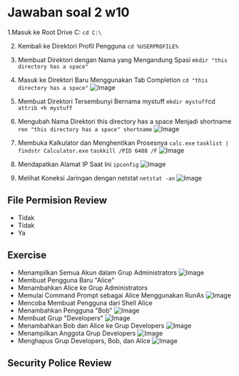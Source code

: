 # Jawaban soal 2 w10

1.Masuk ke Root Drive C:
   `cd C:\`
   
2. Kembali ke Direktori Profil Pengguna
  `cd %USERPROFILE%`

3. Membuat Direktori dengan Nama yang Mengandung Spasi
  `mkdir "this directory has a space"`

4. Masuk ke Direktori Baru Menggunakan Tab Completion
  `cd "this directory has a space"`
  ![Image](https://github.com/user-attachments/assets/37612c67-1a02-4784-95af-e9cddc728e8b)

5. Membuat Direktori Tersembunyi Bernama mystuff
   `mkdir mystuff`cd
   `attrib +h mystuff`
6. Mengubah Nama Direktori this directory has a space Menjadi shortname
   `ren "this directory has a space" shortname`
 ![Image](https://github.com/user-attachments/assets/74bcb176-0f32-4457-a905-ffe99fbdf1d4)
7. Membuka Kalkulator dan Menghentikan Prosesnya
   `calc.exe`
   `tasklist | findstr Calculator.exe`
   `taskkill /PID 6488 /F`
    ![Image](https://github.com/user-attachments/assets/60ef5ed8-683e-4617-81a1-6f37facdfa5f)
8. Mendapatkan Alamat IP Saat Ini
   `ipconfig`
   ![Image](https://github.com/user-attachments/assets/a6ba6e5d-e22b-48a0-89ad-ac450ea5ccbe)
9. Melihat Koneksi Jaringan dengan netstat
   `netstat -an`
   ![Image](https://github.com/user-attachments/assets/d14ab04e-287c-43c7-8b20-d72deee6e231)

## File Permision Review
- Tidak
- Tidak
- Ya

## Exercise
- Menampilkan Semua Akun dalam Grup Administrators
  ![Image](https://github.com/user-attachments/assets/e792c1e3-c3f5-4fde-a976-a4a5ab76ca9a)
- Membuat Pengguna Baru "Alice"
- Menambahkan Alice ke Grup Administrators
- Memulai Command Prompt sebagai Alice Menggunakan RunAs
  ![Image](https://github.com/user-attachments/assets/c7fe6768-d4b3-4228-b3bb-f3d9c650f86d)
- Mencoba Membuat Pengguna dari Shell Alice
- Menambahkan Pengguna "Bob"
  ![Image](https://github.com/user-attachments/assets/47cbaa88-2a05-4ea9-b2b0-5f3958a240be)
- Membuat Grup "Developers"
  ![Image](https://github.com/user-attachments/assets/8e1495b5-7949-40f9-8591-5d3938301991)
- Menambahkan Bob dan Alice ke Grup Developers
  ![Image](https://github.com/user-attachments/assets/7710141f-cd41-4933-8a27-9f7918b26e9e)
- Menampilkan Anggota Grup Developers
  ![Image](https://github.com/user-attachments/assets/576b2668-62d8-43d8-af12-aa09be162818)
- Menghapus Grup Developers, Bob, dan Alice
  ![Image](https://github.com/user-attachments/assets/837ecaf4-b938-4352-a268-2660ef0a2110)

## Security Police Review

   
